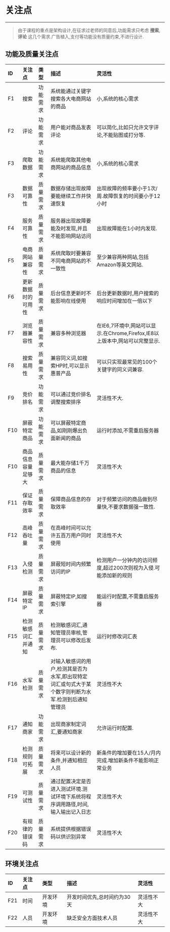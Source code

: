 # 关注点

---

> 由于课程的重点是架构设计,在征求过老师的同意后,功能需求只考虑 **搜索**, **评论** 这几个需求.广告植入,支付等功能没有质量约束,不进行设计.

## 功能及质量关注点

| ID | 关注点 | 类型 | 描述 | 灵活性 |
| :--- | :--- | :--- | :--- | :--- |
| F1 | 搜索 | 功能需求 | 系统能通过关键字搜索各大电商网站的商品 | 小,系统的核心需求 |
| F2 | 评论 | 功能需求 | 用户能对商品发表评论 | 可以简化,比如只允许文字评论,不能贴图或打分等. |
| F3 | 爬取数据 | 功能需求 | 系统能爬取其他电商网站的商品信息 | 小,系统的核心需求 |
| F3 | 数据可靠性 | 质量需求 | 数据存储出现故障要能继续工作并快速恢复 | 出现故障的频率要小于1次/周.故障恢复的时间要小于12小时 |
| F4 | 服务可靠性 | 质量需求 | 服务器出现故障要能及时发现,并且不能影响网站访问 | 出现故障能在1小时内发现. |
| F5 | 电商网站兼容性 | 质量需求 | 系统爬取时要兼容不同电商网站的不一致性 | 至少兼容两种网站,包括Amazon等英文网站. |
| F6 | 更新数据时的可用性 | 质量需求 | 后台信息更新时不能影响在线使用 | 后台更新数据时,用户搜索的响应时间增加在一倍以下 |
| F7 | 浏览器兼容性 | 质量需求 | 兼容多种浏览器 | 在IE6,7环境中,网站可以显示.在Chrome,Firefox,IE8以上版本中,网站可以完整显示. |
| F8 | 搜索易用性 | 质量需求 | 兼容同义词,如搜索HP时,可以显示惠普产品 | 可以只实现最常见的100个关键字的同义词兼容. |
| F9 | 竞价排名 | 功能需求 | 可以通过竞价排名调整搜索排序 | 灵活性不大. |
| F10 | 屏蔽特定商品 | 功能需求 | 可以屏蔽特定商品,如刚刚爆出负面新闻的商品 | 运行时添加,不需重启服务器 |
| F10 | 商品信息容量足够大 | 质量需求 | 最大能存储1千万商品的信息 | 灵活性不大 |
| F11 | 保证存取效率 | 质量需求 | 保障商品信息的存取效率 | 对于频繁访问的商品做到尽量快,不要求数据强一致性. |
| F12 | 高峰吞吐量 | 质量需求 | 在高峰时间可以允许五百万用户同时使用 | 灵活性不大 |
| F13 | 入侵检测 | 质量需求 | 屏蔽短时间内频繁访问的IP | 检测用户一分钟内的访问频度,超过200次则视为入侵.可能添加新的规则 |
| F14 | 屏蔽特定IP | 质量需求 | 屏蔽特定IP,如搜索引擎 | 能运行时配置,不需重启服务器 |
| F15 | 检测敏感词汇并通知 | 质量需求 | 检测敏感词汇,通知管理员审核,管理员可以修改后发布. | 运行时修改词汇表 |
| F16 | 水军检测 | 质量需求 | 对输入敏感词的用户,检测其是否为水军,即出现特定词汇或句式大于某个数字则判断为水军.检测到后通知管理员 | 灵活性不大 |
| F17 | 通知商家 | 功能需求 | 出现商家制定词汇,要通知商家 | 允许运行时配置. |
| F18 | 检测规则可拓展 | 质量需求 | 将来可以设计新的条件,并通知相应人员 | 新条件的增加要在15人/月内完成.增加新条件不能影响正常业务 |
| F19 | 可测试性 | 质量需求 | 通过配置决定是否进入测试环境.测试环境下系统将程序调用路径,时间,输入输出记入日志 | 灵活性不大 |
| F20 | 有规律的错误码 | 质量需求 | 系统提供根据错误码以供识别异常 | 灵活性不大 |

## 环境关注点

| ID | 关注点 | 类型 | 描述 | 灵活性 |
| :--- | :--- | :--- | :--- | :--- |
| F21 | 时间 | 开发环境 | 开发时间优先,总时间约为30天 | 灵活性不大 |
| F22 | 人员 | 开发环境 | 缺乏安全方面技术人员 | 灵活性不大 |




